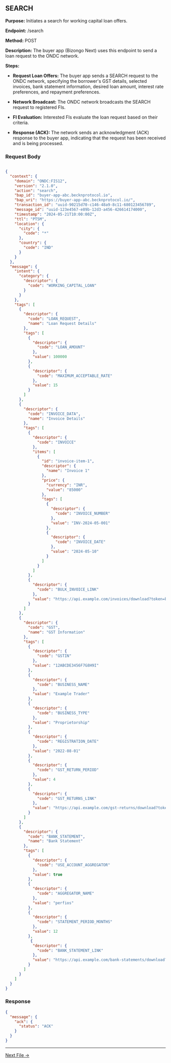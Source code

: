 ## SEARCH


**Purpose:** Initiates a search for working capital loan offers.

**Endpoint:** /search

**Method:** POST

**Description:** The buyer app (Bizongo Next) uses this endpoint to send a loan request to the ONDC network.

**Steps:**
  - **Request Loan Offers:** The buyer app sends a SEARCH request to the ONDC network, specifying the borrower's GST details, selected invoices, bank statement information, desired loan amount, interest rate preferences, and repayment preferences.

  - **Network Broadcast:** The ONDC network broadcasts the SEARCH request to registered FIs.

  - **FI Evaluation:** Interested FIs evaluate the loan request based on their criteria.

  - **Response (ACK):** The network sends an acknowledgment (ACK) response to the buyer app, indicating that the request has been received and is being processed.


### Request Body

``` json

{
  "context": {
    "domain": "ONDC:FIS12",
    "version": "2.1.0",
    "action": "search",
    "bap_id": "buyer-app-abc.becknprotocol.io",
    "bap_uri": "https://buyer-app-abc.becknprotocol.io/",
    "transaction_id": "uuid-90215d70-c146-48a9-8c11-680123456789",
    "message_id": "uuid-123e4567-e89b-12d3-a456-426614174000",
    "timestamp": "2024-05-21T10:00:00Z",
    "ttl": "PT5M",
    "location": {
      "city": {
        "code": "*"
      },
      "country": {
        "code": "IND"
      }
    }
  },
  "message": {
    "intent": {
      "category": {
        "descriptor": {
          "code": "WORKING_CAPITAL_LOAN"
        }
      }
    },
    "tags": [
      {
        "descriptor": {
          "code": "LOAN_REQUEST",
          "name": "Loan Request Details"
        },
        "tags": [
          {
            "descriptor": {
              "code": "LOAN_AMOUNT"
            },
            "value": 100000
          },
          {
            "descriptor": {
              "code": "MAXIMUM_ACCEPTABLE_RATE"
            },
            "value": 15
          }
        ]
      },
      {
        "descriptor": {
          "code": "INVOICE_DATA",
          "name": "Invoice Details"
        },
        "tags": [
          {
            "descriptor": {
              "code": "INVOICE"
            },
            "items": [
              {
                "id": "invoice-item-1",
                "descriptor": {
                  "name": "Invoice 1"
                },
                "price": {
                  "currency": "INR",
                  "value": "85000"
                },
                "tags": [
                  {
                    "descriptor": {
                      "code": "INVOICE_NUMBER"
                    },
                    "value": "INV-2024-05-001"
                  },
                  {
                    "descriptor": {
                      "code": "INVOICE_DATE"
                    },
                    "value": "2024-05-10"
                  }
                ]
              }
            ]
          },
          {
            "descriptor": {
              "code": "BULK_INVOICE_LINK"
            },
            "value": "https://api.example.com/invoices/download?token=bulk_download_token"
          }
        ]
      },
      {
        "descriptor": {
          "code": "GST",
          "name": "GST Information"
        },
        "tags": [
          {
            "descriptor": {
              "code": "GSTIN"
            },
            "value": "12ABCDE3456F7G8H9I"
          },
          {
            "descriptor": {
              "code": "BUSINESS_NAME"
            },
            "value": "Example Trader"
          },
          {
            "descriptor": {
              "code": "BUSINESS_TYPE"
            },
            "value": "Proprietorship"
          },
          {
            "descriptor": {
              "code": "REGISTRATION_DATE"
            },
            "value": "2022-08-01"
          },
          {
            "descriptor": {
              "code": "GST_RETURN_PERIOD"
            },
            "value": 4
          },
          {
            "descriptor": {
              "code": "GST_RETURNS_LINK" 
            },
            "value": "https://api.example.com/gst-returns/download?token=gst_zip_token"
          }
        ]
      },
      {
        "descriptor": {
          "code": "BANK_STATEMENT",
          "name": "Bank Statement"
        },
        "tags": [
          {
            "descriptor": {
              "code": "USE_ACCOUNT_AGGREGATOR"
            },
            "value": true
          },
          {
            "descriptor": {
              "code": "AGGREGATOR_NAME"
            },
            "value": "perfios"
          },
          {
            "descriptor": {
              "code": "STATEMENT_PERIOD_MONTHS"
            },
            "value": 12
          },
           {
            "descriptor": {
              "code": "BANK_STATEMENT_LINK" 
            },
            "value": "https://api.example.com/bank-statements/download?token=statement_zip_token"
          }
        ]
      }
    ]
  }
}

```

### Response

```json
{
  "message": {
    "ack": {
      "status": "ACK"
    }
  }
}
```


---

<p align="center">

[Next File →](on_search.md)

</p>
